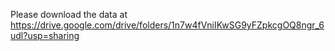 
Please download the data at https://drive.google.com/drive/folders/1n7w4fVniIKwSG9yFZpkcgOQ8ngr_6udl?usp=sharing
